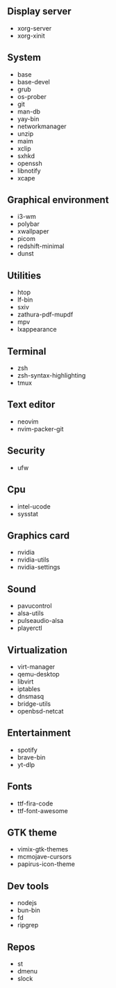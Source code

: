 ## Display server

- xorg-server
- xorg-xinit

## System

- base
- base-devel
- grub
- os-prober
- git
- man-db
- yay-bin
- networkmanager
- unzip
- maim
- xclip
- sxhkd
- openssh
- libnotify
- xcape

## Graphical environment

- i3-wm
- polybar
- xwallpaper
- picom
- redshift-minimal
- dunst

## Utilities

- htop
- lf-bin
- sxiv
- zathura-pdf-mupdf
- mpv
- lxappearance

## Terminal

- zsh
- zsh-syntax-highlighting
- tmux

## Text editor

- neovim
- nvim-packer-git

## Security

- ufw

## Cpu

- intel-ucode
- sysstat

## Graphics card

- nvidia
- nvidia-utils
- nvidia-settings

## Sound

- pavucontrol
- alsa-utils
- pulseaudio-alsa
- playerctl

## Virtualization

- virt-manager
- qemu-desktop
- libvirt
- iptables
- dnsmasq
- bridge-utils
- openbsd-netcat

## Entertainment

- spotify
- brave-bin
- yt-dlp

## Fonts

- ttf-fira-code
- ttf-font-awesome

## GTK theme

- vimix-gtk-themes
- mcmojave-cursors
- papirus-icon-theme

## Dev tools

- nodejs
- bun-bin
- fd
- ripgrep

## Repos

- st
- dmenu
- slock
